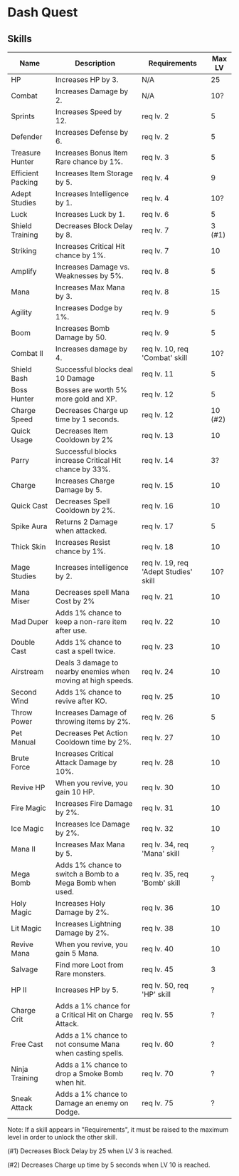 # Dash Quest

## Skills

Name             | Description                                                  | Requirements | Max LV
---------------- | ------------------------------------------------------------ | ------------ | ------
HP               | Increases HP by 3.                                           | N/A          | 25
Combat           | Increases Damage by 2.                                       | N/A          | 10?
Sprints          | Increases Speed by 12.                                       | req lv. 2    | 5
Defender         | Increases Defense by 6.                                      | req lv. 2    | 5
Treasure Hunter  | Increases Bonus Item Rare chance by 1%.                      | req lv. 3    | 5
Efficient Packing| Increases Item Storage by 5.                                 | req lv. 4    | 9
Adept Studies    | Increases Intelligence by 1.                                 | req lv. 4    | 10?
Luck             | Increases Luck by 1.                                         | req lv. 6    | 5
Shield Training  | Decreases Block Delay by 8.                                  | req lv. 7    | 3 (#1)
Striking         | Increases Critical Hit chance by 1%.                         | req lv. 7    | 10
Amplify          | Increases Damage vs. Weaknesses by 5%.                       | req lv. 8    | 5
Mana             | Increases Max Mana by 3.                                     | req lv. 8    | 15
Agility          | Increases Dodge by 1%.                                       | req lv. 9    | 5
Boom             | Increases Bomb Damage by 50.                                 | req lv. 9    | 5
Combat II        | Increases damage by 4.                                       | req lv. 10, req 'Combat' skill | 10?
Shield Bash      | Successful blocks deal 10 Damage                             | req lv. 11   | 5
Boss Hunter      | Bosses are worth 5% more gold and XP.                        | req lv. 12   | 5
Charge Speed     | Decreases Charge up time by 1 seconds.                       | req lv. 12   | 10 (#2)
Quick Usage      | Decreases Item Cooldown by 2%                                | req lv. 13   | 10
Parry            | Successful blocks increase Critical Hit chance by 33%.       | req lv. 14   | 3?
Charge           | Increases Charge Damage by 5.                                | req lv. 15   | 10
Quick Cast       | Decreases Spell Cooldown by 2%.                              | req lv. 16   | 10
Spike Aura       | Returns 2 Damage when attacked.                              | req lv. 17   | 5
Thick Skin       | Increases Resist chance by 1%.                               | req lv. 18   | 10
Mage Studies     | Increases intelligence by 2.                                 | req lv. 19, req 'Adept Studies' skill | 10?
Mana Miser       | Decreases spell Mana Cost by 2%                              | req lv. 21   | 10
Mad Duper        | Adds 1% chance to keep a non-rare item after use.            | req lv. 22   | 10
Double Cast      | Adds 1% chance to cast a spell twice.                        | req lv. 23   | 10
Airstream        | Deals 3 damage to nearby enemies when moving at high speeds. | req lv. 24   | 10
Second Wind      | Adds 1% chance to revive after KO.                           | req lv. 25   | 10
Throw Power      | Increases Damage of throwing items by 2%.                    | req lv. 26   | 5
Pet Manual       | Decreases Pet Action Cooldown time by 2%.                    | req lv. 27   | 10
Brute Force      | Increases Critical Attack Damage by 10%.                     | req lv. 28   | 10
Revive HP        | When you revive, you gain 10 HP.                             | req lv. 30   | 10
Fire Magic       | Increases Fire Damage by 2%.                                 | req lv. 31   | 10
Ice Magic        | Increases Ice Damage by 2%.                                  | req lv. 32   | 10
Mana II          | Increases Max Mana by 5.                                     | req lv. 34, req 'Mana' skill | ?
Mega Bomb        | Adds 1% chance to switch a Bomb to a Mega Bomb when used.    | req lv. 35, req 'Bomb' skill | ?
Holy Magic       | Increases Holy Damage by 2%.                                 | req lv. 36   | 10
Lit Magic        | Increases Lightning Damage by 2%.                            | req lv. 38   | 10
Revive Mana      | When you revive, you gain 5 Mana.                            | req lv. 40   | 10
Salvage          | Find more Loot from Rare monsters.                           | req lv. 45   | 3
HP II            | Increases HP by 5.                                           | req lv. 50, req 'HP' skill | ?
Charge Crit      | Adds a 1% chance for a Critical Hit on Charge Attack.        | req lv. 55   | ?
Free Cast        | Adds a 1% chance to not consume Mana when casting spells.    | req lv. 60   | ?
Ninja Training   | Adds a 1% chance to drop a Smoke Bomb when hit.              | req lv. 70   | ?
Sneak Attack     | Adds a 1% chance to Damage an enemy on Dodge.                | req lv. 75   | ?

Note:
If a skill appears in "Requirements", it must be raised to the maximum level in
order to unlock the other skill.

(#1) Decreases Block Delay by 25 when LV 3 is reached.

(#2) Decreases Charge up time by 5 seconds when LV 10 is reached.
